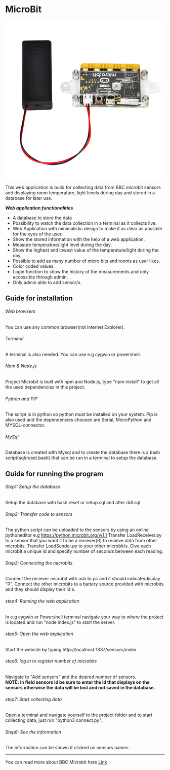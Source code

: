 


# MicroBit
![image info](./public/style/bitman.png)

 This web application is build for collecting data from BBC microbit sensors and displaying room temperature, light levels during day and stored in a database for later use. 
 
 ___Web application functionalities___
* A database to store the data
* Possibility to watch the data collection in a terminal as it collects live.
* Web Application with minimalistic design to make it as clear as possible for the eyes of the user.
* Show the stored information with the help of a web application.
* Measure temperature/light level during the day.
* Show the highest and lowest value of the temperature/light during the day.
* Possible to add as many number of micro bits and rooms as user likes.
* Color coded values.
* Login function to show the history of the measurements and only accessible through admin.
* Only admin able to add sensor/s.


## Guide for installation
###### Web browsers
You can use any common browser(not internet Explorer).
###### Terminal
A terminal is also needed. You can use e.g cygwin or powershell.
###### Npm & Node.js
Project Microbit is built with npm and Node.js, type "npm install" to get all the used dependencies in this project.
###### Python and PIP
The script is in python so python must be installed on your system. Pip is also used and the dependencies choosen are Serial, MicroPython and MYSQL-connector.
###### MySql
Database is created with Mysql and to create the database there is a bash script(sql/reset.bash) that can be run in a terminal to setup the database.

## Guide for running the program
###### Step1: Setup the database
Setup the database with bash.reset or setup.sql and after ddl.sql
###### Step2: Transfer code to sensors
The python script can be uploaded to the sensors by using an online pythoneditor e.g https://python.microbit.org/v/1.1
Transfer LoadReceiver.py to a sensor that you want it to be a reciever(R) to recieve data from other microbits.
Transfer LoadSender.py to your other microbit/s. Give each microbit a unique id and specify number of seconds between each reading.
###### Step3: Connecting the microbits
Connect the reciever microbit with usb to pc and it should indicate/display "R". Connect the other microbits to a battery source provided with microbits and they should display their id's.
###### step4: Running the web application
In e.g cygwin or Powershell terminal navigate your way to where the project is located and run "node index.js" to start the server.
###### step5: Open the web application
Start the website by typing http://localhost:1337/sensors/index.
###### step6: log in to register number of microbits
Navigate to "Add sensors" and the desired number of sensors.<br>
__NOTE: in field sensors id be sure to enter the id that displays on the sensors otherwise the data will be lost and not saved in the database.__

###### step7: Start collecting data
Open a terminal and navigate yourself to the project folder and to start collecting data, just run "python3 connect.py".
###### Step8: See the information
The information can be shown if clicked on sensors names.


--- 
You can read more about BBC Microbit here [Link](https://microbit.org/) 
